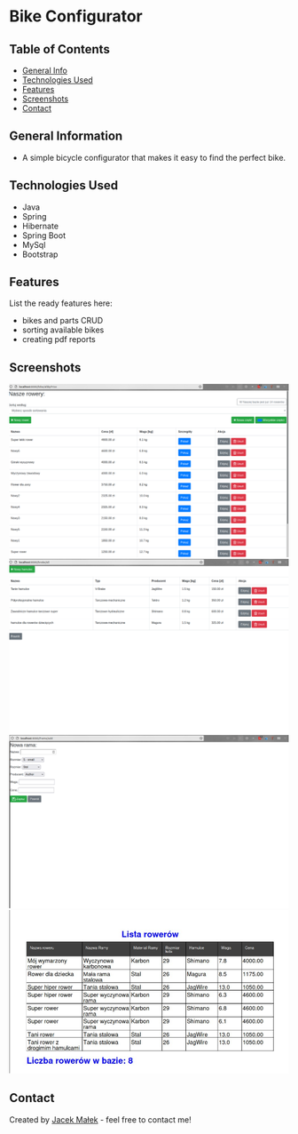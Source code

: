 # Bike Configurator

<!--
[Check out the demo](https://jacek-malek-bike-configurator.herokuapp.com/).
-->



## Table of Contents
* [General Info](#general-information)
* [Technologies Used](#technologies-used)
* [Features](#features)
* [Screenshots](#screenshots)
* [Contact](#contact)


## General Information
- A simple bicycle configurator that makes it easy to find the perfect bike.


## Technologies Used
- Java
- Spring
- Hibernate
- Spring Boot
- MySql
- Bootstrap




## Features
List the ready features here:
- bikes and parts CRUD
- sorting available bikes
- creating pdf reports




## Screenshots
![Bike0](./images/Bike0.png)
![Bike1](./images/Bike1.png)
![Bike2](./images/Bike2.png)
![Bike3](./images/Bike3.png)



## Contact
Created by [Jacek Małek](mailto:jac.malek@gmail.com) - feel free to contact me!
